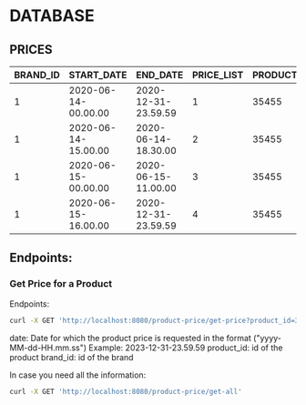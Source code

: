 # DATABASE

## PRICES

| BRAND_ID | START_DATE           | END_DATE             | PRICE_LIST | PRODUCT_ID | PRIORITY | PRICE | CURR |
|----------|----------------------|----------------------|------------|------------|----------|-------|------|
| 1        | 2020-06-14-00.00.00  | 2020-12-31-23.59.59  | 1          | 35455      | 0        | 35.50 | EUR  |
| 1        | 2020-06-14-15.00.00  | 2020-06-14-18.30.00  | 2          | 35455      | 1        | 25.45 | EUR  |
| 1        | 2020-06-15-00.00.00  | 2020-06-15-11.00.00  | 3          | 35455      | 1        | 30.50 | EUR  |
| 1        | 2020-06-15-16.00.00  | 2020-12-31-23.59.59  | 4          | 35455      | 1        | 38.95 | EUR  |

## Endpoints:

### Get Price for a Product


Endpoints:

```bash
curl -X GET 'http://localhost:8080/product-price/get-price?product_id=35455&brand_id=1&date=2020-06-14-10.00.00'
```
date: Date for which the product price is requested in the format ("yyyy-MM-dd-HH.mm.ss") Example: 2023-12-31-23.59.59
product_id: id of the product
brand_id: id of the brand

In case you need all the information:

```bash
curl -X GET 'http://localhost:8080/product-price/get-all'
```